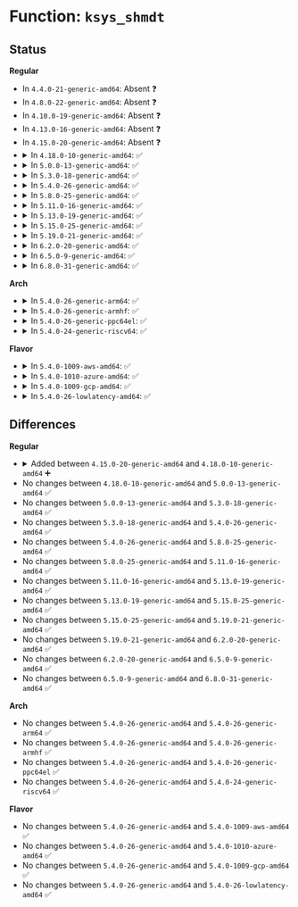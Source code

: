 # Function: <code>ksys_shmdt</code>

## Status
<b>Regular</b>
<ul>
<li>
In <code>4.4.0-21-generic-amd64</code>: Absent ❓
</li>
<li>
In <code>4.8.0-22-generic-amd64</code>: Absent ❓
</li>
<li>
In <code>4.10.0-19-generic-amd64</code>: Absent ❓
</li>
<li>
In <code>4.13.0-16-generic-amd64</code>: Absent ❓
</li>
<li>
In <code>4.15.0-20-generic-amd64</code>: Absent ❓
</li>
<li>
<details>
<summary>In <code>4.18.0-10-generic-amd64</code>: ✅</summary>

```c
long int ksys_shmdt(char * shmaddr)
```

```json
{
  "name": "ksys_shmdt",
  "collision_type": "Unique Global",
  "inline_type": "No",
  "funcs": [
    {
      "addr": 18446744071582906704,
      "name": "ksys_shmdt",
      "external": true,
      "loc": "ipc/shm.c:1574",
      "file": "ipc/shm.c",
      "inline": "seen, unknown",
      "caller_inline": [],
      "caller_func": [
        "ipc/shm.c:__ia32_sys_shmdt",
        "ipc/shm.c:__x64_sys_shmdt",
        "ipc/syscall.c:__x32_compat_sys_ipc",
        "ipc/syscall.c:__ia32_compat_sys_ipc"
      ]
    }
  ],
  "symbols": [
    {
      "addr": 18446744071582906704,
      "name": "ksys_shmdt",
      "section": ".text",
      "bind": "STB_GLOBAL",
      "size": 393
    }
  ]
}
```
</details>
</li>
<li>
<details>
<summary>In <code>5.0.0-13-generic-amd64</code>: ✅</summary>

```c
long int ksys_shmdt(char * shmaddr)
```

```json
{
  "name": "ksys_shmdt",
  "collision_type": "Unique Global",
  "inline_type": "No",
  "funcs": [
    {
      "addr": 18446744071583015040,
      "name": "ksys_shmdt",
      "external": true,
      "loc": "ipc/shm.c:1600",
      "file": "ipc/shm.c",
      "inline": "seen, unknown",
      "caller_inline": [],
      "caller_func": [
        "ipc/shm.c:__ia32_sys_shmdt",
        "ipc/shm.c:__x64_sys_shmdt",
        "ipc/syscall.c:__x32_compat_sys_ipc",
        "ipc/syscall.c:__ia32_compat_sys_ipc"
      ]
    }
  ],
  "symbols": [
    {
      "addr": 18446744071583015040,
      "name": "ksys_shmdt",
      "section": ".text",
      "bind": "STB_GLOBAL",
      "size": 393
    }
  ]
}
```
</details>
</li>
<li>
<details>
<summary>In <code>5.3.0-18-generic-amd64</code>: ✅</summary>

```c
long int ksys_shmdt(char * shmaddr)
```

```json
{
  "name": "ksys_shmdt",
  "collision_type": "Unique Global",
  "inline_type": "No",
  "funcs": [
    {
      "addr": 18446744071583196784,
      "name": "ksys_shmdt",
      "external": true,
      "loc": "ipc/shm.c:1626",
      "file": "ipc/shm.c",
      "inline": "seen, unknown",
      "caller_inline": [],
      "caller_func": [
        "ipc/shm.c:__ia32_sys_shmdt",
        "ipc/shm.c:__x64_sys_shmdt",
        "ipc/syscall.c:compat_ksys_ipc"
      ]
    }
  ],
  "symbols": [
    {
      "addr": 18446744071583196784,
      "name": "ksys_shmdt",
      "section": ".text",
      "bind": "STB_GLOBAL",
      "size": 361
    }
  ]
}
```
</details>
</li>
<li>
<details>
<summary>In <code>5.4.0-26-generic-amd64</code>: ✅</summary>

```c
long int ksys_shmdt(char * shmaddr)
```

```json
{
  "name": "ksys_shmdt",
  "collision_type": "Unique Global",
  "inline_type": "No",
  "funcs": [
    {
      "addr": 18446744071583302592,
      "name": "ksys_shmdt",
      "external": true,
      "loc": "ipc/shm.c:1626",
      "file": "ipc/shm.c",
      "inline": "seen, unknown",
      "caller_inline": [],
      "caller_func": [
        "ipc/shm.c:__ia32_sys_shmdt",
        "ipc/shm.c:__x64_sys_shmdt",
        "ipc/syscall.c:compat_ksys_ipc"
      ]
    }
  ],
  "symbols": [
    {
      "addr": 18446744071583302592,
      "name": "ksys_shmdt",
      "section": ".text",
      "bind": "STB_GLOBAL",
      "size": 361
    }
  ]
}
```
</details>
</li>
<li>
<details>
<summary>In <code>5.8.0-25-generic-amd64</code>: ✅</summary>

```c
long int ksys_shmdt(char * shmaddr)
```

```json
{
  "name": "ksys_shmdt",
  "collision_type": "Unique Global",
  "inline_type": "No",
  "funcs": [
    {
      "addr": 18446744071583633792,
      "name": "ksys_shmdt",
      "external": true,
      "loc": "ipc/shm.c:1626",
      "file": "ipc/shm.c",
      "inline": "seen, unknown",
      "caller_inline": [],
      "caller_func": [
        "ipc/shm.c:__ia32_sys_shmdt",
        "ipc/shm.c:__x64_sys_shmdt",
        "ipc/syscall.c:compat_ksys_ipc"
      ]
    }
  ],
  "symbols": [
    {
      "addr": 18446744071583633792,
      "name": "ksys_shmdt",
      "section": ".text",
      "bind": "STB_GLOBAL",
      "size": 361
    }
  ]
}
```
</details>
</li>
<li>
<details>
<summary>In <code>5.11.0-16-generic-amd64</code>: ✅</summary>

```c
long int ksys_shmdt(char * shmaddr)
```

```json
{
  "name": "ksys_shmdt",
  "collision_type": "Unique Global",
  "inline_type": "No",
  "funcs": [
    {
      "addr": 18446744071583754608,
      "name": "ksys_shmdt",
      "external": true,
      "loc": "ipc/shm.c:1624",
      "file": "ipc/shm.c",
      "inline": "seen, unknown",
      "caller_inline": [],
      "caller_func": [
        "ipc/shm.c:__ia32_sys_shmdt",
        "ipc/shm.c:__x64_sys_shmdt",
        "ipc/syscall.c:compat_ksys_ipc"
      ]
    }
  ],
  "symbols": [
    {
      "addr": 18446744071583754608,
      "name": "ksys_shmdt",
      "section": ".text",
      "bind": "STB_GLOBAL",
      "size": 439
    }
  ]
}
```
</details>
</li>
<li>
<details>
<summary>In <code>5.13.0-19-generic-amd64</code>: ✅</summary>

```c
long int ksys_shmdt(char * shmaddr)
```

```json
{
  "name": "ksys_shmdt",
  "collision_type": "Unique Global",
  "inline_type": "No",
  "funcs": [
    {
      "addr": 18446744071583778704,
      "name": "ksys_shmdt",
      "external": true,
      "loc": "ipc/shm.c:1624",
      "file": "ipc/shm.c",
      "inline": "seen, unknown",
      "caller_inline": [],
      "caller_func": [
        "ipc/shm.c:__ia32_sys_shmdt",
        "ipc/shm.c:__x64_sys_shmdt",
        "ipc/syscall.c:compat_ksys_ipc"
      ]
    }
  ],
  "symbols": [
    {
      "addr": 18446744071583778704,
      "name": "ksys_shmdt",
      "section": ".text",
      "bind": "STB_GLOBAL",
      "size": 436
    }
  ]
}
```
</details>
</li>
<li>
<details>
<summary>In <code>5.15.0-25-generic-amd64</code>: ✅</summary>

```c
long int ksys_shmdt(char * shmaddr)
```

```json
{
  "name": "ksys_shmdt",
  "collision_type": "Unique Global",
  "inline_type": "No",
  "funcs": [
    {
      "addr": 18446744071584140864,
      "name": "ksys_shmdt",
      "external": true,
      "loc": "ipc/shm.c:1721",
      "file": "ipc/shm.c",
      "inline": "seen, unknown",
      "caller_inline": [],
      "caller_func": [
        "ipc/shm.c:__ia32_sys_shmdt",
        "ipc/shm.c:__x64_sys_shmdt",
        "ipc/syscall.c:compat_ksys_ipc"
      ]
    }
  ],
  "symbols": [
    {
      "addr": 18446744071584140864,
      "name": "ksys_shmdt",
      "section": ".text",
      "bind": "STB_GLOBAL",
      "size": 433
    }
  ]
}
```
</details>
</li>
<li>
<details>
<summary>In <code>5.19.0-21-generic-amd64</code>: ✅</summary>

```c
long int ksys_shmdt(char * shmaddr)
```

```json
{
  "name": "ksys_shmdt",
  "collision_type": "Unique Global",
  "inline_type": "No",
  "funcs": [
    {
      "addr": 18446744071584738656,
      "name": "ksys_shmdt",
      "external": true,
      "loc": "ipc/shm.c:1715",
      "file": "ipc/shm.c",
      "inline": "seen, unknown",
      "caller_inline": [],
      "caller_func": [
        "ipc/shm.c:__ia32_sys_shmdt",
        "ipc/shm.c:__x64_sys_shmdt",
        "ipc/syscall.c:compat_ksys_ipc"
      ]
    }
  ],
  "symbols": [
    {
      "addr": 18446744071584738656,
      "name": "ksys_shmdt",
      "section": ".text",
      "bind": "STB_GLOBAL",
      "size": 450
    }
  ]
}
```
</details>
</li>
<li>
<details>
<summary>In <code>6.2.0-20-generic-amd64</code>: ✅</summary>

```c
long int ksys_shmdt(char * shmaddr)
```

```json
{
  "name": "ksys_shmdt",
  "collision_type": "Unique Global",
  "inline_type": "No",
  "funcs": [
    {
      "addr": 18446744071585432672,
      "name": "ksys_shmdt",
      "external": true,
      "loc": "ipc/shm.c:1731",
      "file": "ipc/shm.c",
      "inline": "seen, unknown",
      "caller_inline": [],
      "caller_func": [
        "ipc/shm.c:__ia32_sys_shmdt",
        "ipc/shm.c:__x64_sys_shmdt",
        "ipc/syscall.c:compat_ksys_ipc"
      ]
    }
  ],
  "symbols": [
    {
      "addr": 18446744071585432672,
      "name": "ksys_shmdt",
      "section": ".text",
      "bind": "STB_GLOBAL",
      "size": 517
    }
  ]
}
```
</details>
</li>
<li>
<details>
<summary>In <code>6.5.0-9-generic-amd64</code>: ✅</summary>

```c
long int ksys_shmdt(char * shmaddr)
```

```json
{
  "name": "ksys_shmdt",
  "collision_type": "Unique Global",
  "inline_type": "No",
  "funcs": [
    {
      "addr": 18446744071585663392,
      "name": "ksys_shmdt",
      "external": true,
      "loc": "ipc/shm.c:1731",
      "file": "ipc/shm.c",
      "inline": "seen, unknown",
      "caller_inline": [],
      "caller_func": [
        "ipc/shm.c:__ia32_sys_shmdt",
        "ipc/shm.c:__x64_sys_shmdt",
        "ipc/syscall.c:compat_ksys_ipc"
      ]
    }
  ],
  "symbols": [
    {
      "addr": 18446744071585663392,
      "name": "ksys_shmdt",
      "section": ".text",
      "bind": "STB_GLOBAL",
      "size": 566
    }
  ]
}
```
</details>
</li>
<li>
<details>
<summary>In <code>6.8.0-31-generic-amd64</code>: ✅</summary>

```c
long int ksys_shmdt(char * shmaddr)
```

```json
{
  "name": "ksys_shmdt",
  "collision_type": "Unique Global",
  "inline_type": "No",
  "funcs": [
    {
      "addr": 18446744071585910208,
      "name": "ksys_shmdt",
      "external": true,
      "loc": "ipc/shm.c:1727",
      "file": "ipc/shm.c",
      "inline": "seen, unknown",
      "caller_inline": [],
      "caller_func": [
        "ipc/shm.c:__ia32_sys_shmdt",
        "ipc/shm.c:__x64_sys_shmdt",
        "ipc/syscall.c:compat_ksys_ipc"
      ]
    }
  ],
  "symbols": [
    {
      "addr": 18446744071585910208,
      "name": "ksys_shmdt",
      "section": ".text",
      "bind": "STB_GLOBAL",
      "size": 565
    }
  ]
}
```
</details>
</li>
</ul>
<b>Arch</b>
<ul>
<li>
<details>
<summary>In <code>5.4.0-26-generic-arm64</code>: ✅</summary>

```c
long int ksys_shmdt(char * shmaddr)
```

```json
{
  "name": "ksys_shmdt",
  "collision_type": "Unique Global",
  "inline_type": "No",
  "funcs": [
    {
      "addr": 18446603336495041144,
      "name": "ksys_shmdt",
      "external": true,
      "loc": "ipc/shm.c:1626",
      "file": "ipc/shm.c",
      "inline": "seen, unknown",
      "caller_inline": [],
      "caller_func": [
        "ipc/shm.c:__arm64_sys_shmdt"
      ]
    }
  ],
  "symbols": [
    {
      "addr": 18446603336495041144,
      "name": "ksys_shmdt",
      "section": ".text",
      "bind": "STB_GLOBAL",
      "size": 360
    }
  ]
}
```
</details>
</li>
<li>
<details>
<summary>In <code>5.4.0-26-generic-armhf</code>: ✅</summary>

```c
long int ksys_shmdt(char * shmaddr)
```

```json
{
  "name": "ksys_shmdt",
  "collision_type": "Unique Global",
  "inline_type": "No",
  "funcs": [
    {
      "addr": 3228442476,
      "name": "ksys_shmdt",
      "external": true,
      "loc": "ipc/shm.c:1626",
      "file": "ipc/shm.c",
      "inline": "seen, unknown",
      "caller_inline": [],
      "caller_func": [
        "ipc/shm.c:__se_sys_shmdt"
      ]
    }
  ],
  "symbols": [
    {
      "addr": 3228442476,
      "name": "ksys_shmdt",
      "section": ".text",
      "bind": "STB_GLOBAL",
      "size": 500
    }
  ]
}
```
</details>
</li>
<li>
<details>
<summary>In <code>5.4.0-26-generic-ppc64el</code>: ✅</summary>

```c
long int ksys_shmdt(char * shmaddr)
```

```json
{
  "name": "ksys_shmdt",
  "collision_type": "Unique Global",
  "inline_type": "No",
  "funcs": [
    {
      "addr": 13835058055288928016,
      "name": "ksys_shmdt",
      "external": true,
      "loc": "ipc/shm.c:1626",
      "file": "ipc/shm.c",
      "inline": "seen, unknown",
      "caller_inline": [],
      "caller_func": [
        "ipc/shm.c:__se_sys_shmdt",
        "ipc/syscall.c:compat_ksys_ipc",
        "ipc/syscall.c:ksys_ipc"
      ]
    }
  ],
  "symbols": [
    {
      "addr": 13835058055288928016,
      "name": "ksys_shmdt",
      "section": ".text",
      "bind": "STB_GLOBAL",
      "size": 496
    }
  ]
}
```
</details>
</li>
<li>
<details>
<summary>In <code>5.4.0-24-generic-riscv64</code>: ✅</summary>

```c
long int ksys_shmdt(char * shmaddr)
```

```json
{
  "name": "ksys_shmdt",
  "collision_type": "Unique Global",
  "inline_type": "No",
  "funcs": [
    {
      "addr": 18446743936274317500,
      "name": "ksys_shmdt",
      "external": true,
      "loc": "ipc/shm.c:1626",
      "file": "ipc/shm.c",
      "inline": "seen, unknown",
      "caller_inline": [],
      "caller_func": [
        "ipc/shm.c:__se_sys_shmdt"
      ]
    }
  ],
  "symbols": [
    {
      "addr": 18446743936274317500,
      "name": "ksys_shmdt",
      "section": ".text",
      "bind": "STB_GLOBAL",
      "size": 276
    }
  ]
}
```
</details>
</li>
</ul>
<b>Flavor</b>
<ul>
<li>
<details>
<summary>In <code>5.4.0-1009-aws-amd64</code>: ✅</summary>

```c
long int ksys_shmdt(char * shmaddr)
```

```json
{
  "name": "ksys_shmdt",
  "collision_type": "Unique Global",
  "inline_type": "No",
  "funcs": [
    {
      "addr": 18446744071583271328,
      "name": "ksys_shmdt",
      "external": true,
      "loc": "ipc/shm.c:1626",
      "file": "ipc/shm.c",
      "inline": "seen, unknown",
      "caller_inline": [],
      "caller_func": [
        "ipc/shm.c:__ia32_sys_shmdt",
        "ipc/shm.c:__x64_sys_shmdt",
        "ipc/syscall.c:compat_ksys_ipc"
      ]
    }
  ],
  "symbols": [
    {
      "addr": 18446744071583271328,
      "name": "ksys_shmdt",
      "section": ".text",
      "bind": "STB_GLOBAL",
      "size": 361
    }
  ]
}
```
</details>
</li>
<li>
<details>
<summary>In <code>5.4.0-1010-azure-amd64</code>: ✅</summary>

```c
long int ksys_shmdt(char * shmaddr)
```

```json
{
  "name": "ksys_shmdt",
  "collision_type": "Unique Global",
  "inline_type": "No",
  "funcs": [
    {
      "addr": 18446744071583208464,
      "name": "ksys_shmdt",
      "external": true,
      "loc": "ipc/shm.c:1626",
      "file": "ipc/shm.c",
      "inline": "seen, unknown",
      "caller_inline": [],
      "caller_func": [
        "ipc/shm.c:__ia32_sys_shmdt",
        "ipc/shm.c:__x64_sys_shmdt",
        "ipc/syscall.c:compat_ksys_ipc"
      ]
    }
  ],
  "symbols": [
    {
      "addr": 18446744071583208464,
      "name": "ksys_shmdt",
      "section": ".text",
      "bind": "STB_GLOBAL",
      "size": 361
    }
  ]
}
```
</details>
</li>
<li>
<details>
<summary>In <code>5.4.0-1009-gcp-amd64</code>: ✅</summary>

```c
long int ksys_shmdt(char * shmaddr)
```

```json
{
  "name": "ksys_shmdt",
  "collision_type": "Unique Global",
  "inline_type": "No",
  "funcs": [
    {
      "addr": 18446744071583255360,
      "name": "ksys_shmdt",
      "external": true,
      "loc": "ipc/shm.c:1626",
      "file": "ipc/shm.c",
      "inline": "seen, unknown",
      "caller_inline": [],
      "caller_func": [
        "ipc/shm.c:__ia32_sys_shmdt",
        "ipc/shm.c:__x64_sys_shmdt",
        "ipc/syscall.c:compat_ksys_ipc"
      ]
    }
  ],
  "symbols": [
    {
      "addr": 18446744071583255360,
      "name": "ksys_shmdt",
      "section": ".text",
      "bind": "STB_GLOBAL",
      "size": 361
    }
  ]
}
```
</details>
</li>
<li>
<details>
<summary>In <code>5.4.0-26-lowlatency-amd64</code>: ✅</summary>

```c
long int ksys_shmdt(char * shmaddr)
```

```json
{
  "name": "ksys_shmdt",
  "collision_type": "Unique Global",
  "inline_type": "No",
  "funcs": [
    {
      "addr": 18446744071583349888,
      "name": "ksys_shmdt",
      "external": true,
      "loc": "ipc/shm.c:1626",
      "file": "ipc/shm.c",
      "inline": "seen, unknown",
      "caller_inline": [],
      "caller_func": [
        "ipc/shm.c:__ia32_sys_shmdt",
        "ipc/shm.c:__x64_sys_shmdt",
        "ipc/syscall.c:compat_ksys_ipc"
      ]
    }
  ],
  "symbols": [
    {
      "addr": 18446744071583349888,
      "name": "ksys_shmdt",
      "section": ".text",
      "bind": "STB_GLOBAL",
      "size": 361
    }
  ]
}
```
</details>
</li>
</ul>

## Differences
<b>Regular</b>
<ul>
<li>
<details>
<summary>Added between <code>4.15.0-20-generic-amd64</code> and <code>4.18.0-10-generic-amd64</code> ➕</summary>

```c
long int ksys_shmdt(char * shmaddr)
```
</details>
</li>
<li>
No changes between <code>4.18.0-10-generic-amd64</code> and <code>5.0.0-13-generic-amd64</code> ✅
</li>
<li>
No changes between <code>5.0.0-13-generic-amd64</code> and <code>5.3.0-18-generic-amd64</code> ✅
</li>
<li>
No changes between <code>5.3.0-18-generic-amd64</code> and <code>5.4.0-26-generic-amd64</code> ✅
</li>
<li>
No changes between <code>5.4.0-26-generic-amd64</code> and <code>5.8.0-25-generic-amd64</code> ✅
</li>
<li>
No changes between <code>5.8.0-25-generic-amd64</code> and <code>5.11.0-16-generic-amd64</code> ✅
</li>
<li>
No changes between <code>5.11.0-16-generic-amd64</code> and <code>5.13.0-19-generic-amd64</code> ✅
</li>
<li>
No changes between <code>5.13.0-19-generic-amd64</code> and <code>5.15.0-25-generic-amd64</code> ✅
</li>
<li>
No changes between <code>5.15.0-25-generic-amd64</code> and <code>5.19.0-21-generic-amd64</code> ✅
</li>
<li>
No changes between <code>5.19.0-21-generic-amd64</code> and <code>6.2.0-20-generic-amd64</code> ✅
</li>
<li>
No changes between <code>6.2.0-20-generic-amd64</code> and <code>6.5.0-9-generic-amd64</code> ✅
</li>
<li>
No changes between <code>6.5.0-9-generic-amd64</code> and <code>6.8.0-31-generic-amd64</code> ✅
</li>
</ul>
<b>Arch</b>
<ul>
<li>
No changes between <code>5.4.0-26-generic-amd64</code> and <code>5.4.0-26-generic-arm64</code> ✅
</li>
<li>
No changes between <code>5.4.0-26-generic-amd64</code> and <code>5.4.0-26-generic-armhf</code> ✅
</li>
<li>
No changes between <code>5.4.0-26-generic-amd64</code> and <code>5.4.0-26-generic-ppc64el</code> ✅
</li>
<li>
No changes between <code>5.4.0-26-generic-amd64</code> and <code>5.4.0-24-generic-riscv64</code> ✅
</li>
</ul>
<b>Flavor</b>
<ul>
<li>
No changes between <code>5.4.0-26-generic-amd64</code> and <code>5.4.0-1009-aws-amd64</code> ✅
</li>
<li>
No changes between <code>5.4.0-26-generic-amd64</code> and <code>5.4.0-1010-azure-amd64</code> ✅
</li>
<li>
No changes between <code>5.4.0-26-generic-amd64</code> and <code>5.4.0-1009-gcp-amd64</code> ✅
</li>
<li>
No changes between <code>5.4.0-26-generic-amd64</code> and <code>5.4.0-26-lowlatency-amd64</code> ✅
</li>
</ul>

